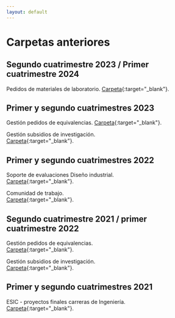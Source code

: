 ```yaml
---
layout: default
---
```


# Carpetas anteriores

## Segundo cuatrimestre 2023 / Primer cuatrimestre 2024

Pedidos de materiales de laboratorio.
[Carpeta](./adjuntos/pedidos-de-materiales-2024s1.pdf){:target="_blank"}.


## Primer y segundo cuatrimestres 2023

Gestión pedidos de equivalencias.
[Carpeta](./adjuntos/equivalencias-2023s2.pdf){:target="_blank"}.

Gestión subsidios de investigación.  
[Carpeta](./adjuntos/gastos-de-subsidios-2023s2.pdf){:target="_blank"}.


## Primer y segundo cuatrimestres 2022

Soporte de evaluaciones Diseño industrial.  
[Carpeta](./adjuntos/soporte-de-evaluaciones-2022s2.pdf){:target="_blank"}.

Comunidad de trabajo.  
[Carpeta](./adjuntos/comunidad-de-trabajo-2022s2.pdf){:target="_blank"}.


## Segundo cuatrimestre 2021 / primer cuatrimestre 2022

Gestión pedidos de equivalencias.  
[Carpeta](./adjuntos/equivalencias-2022s1.pdf){:target="_blank"}.

Gestión subsidios de investigación.  
[Carpeta](./adjuntos/presupuestos-subsidios-investigacion-2022s1.pdf){:target="_blank"}.

## Primer y segundo cuatrimestres 2021

ESIC - proyectos finales carreras de Ingeniería.  
[Carpeta](./adjuntos/esic-2021s2.pdf){:target="_blank"}.